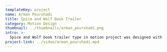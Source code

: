 ```yaml
---
templateKey: project
name: Arman Pourshadi
title: Spice and Wolf Book Trailer
category: Motion Design
thumbnail: ../thumbnails/arman_pourshadi.png
intro: >-
  Spice and Wolf book trailer type in motion project was designed with the purpose of visualizing a typewriter made as a book trailer.
project-link: ../video/arman_pourshadi.mp4
---
```

